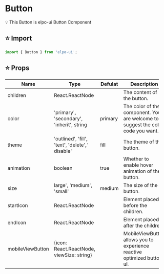 # Button

💡 This Button is elpo-ui Button Component

## ⭐️ Import

```js
import { Button } from 'elpo-ui';
```

## ⭐️ Props

|Name|Type|Defulat|Description
|------|---|---|------|
|children|React.ReactNode||The content of the button.|
|color|'primary', 'secondary', 'inherit', string|primary|The color of the component. You are welcome to suggest the color code you want.|
|theme|'outlined', 'fill', 'text', 'delete',' disable'|fill|The theme of the button.|
|animation|boolean|true|Whether to enable hover animation of the button. |
|size|large', 'medium', 'small'|medium|The size of the button.|
|startIcon|React.ReactNode||Element placed before the children.|
|endIcon|React.ReactNode||Element placed after the children.|
|mobileViewButton|{icon: React.ReactNode, viewSize: string}||MobileViewButton allows you to experience reactive optimized button ui.|
